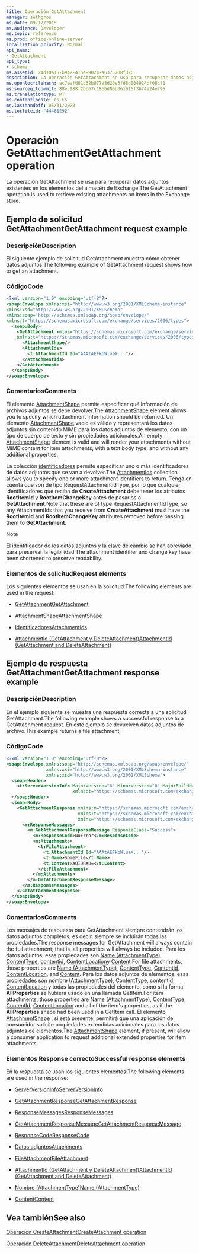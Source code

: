 ```yaml
---
title: Operación GetAttachment
manager: sethgros
ms.date: 09/17/2015
ms.audience: Developer
ms.topic: reference
ms.prod: office-online-server
localization_priority: Normal
api_name:
- GetAttachment
api_type:
- schema
ms.assetid: 24d10a15-b942-415e-9024-a6375708f326
description: La operación GetAttachment se usa para recuperar datos adjuntos existentes en los elementos del almacén de Exchange.
ms.openlocfilehash: ac7eafd61c62b077a8d20e5fd8d004924bf06cf1
ms.sourcegitcommit: 88ec988f2bb67c1866d06b361615f3674a24e795
ms.translationtype: MT
ms.contentlocale: es-ES
ms.lasthandoff: 05/31/2020
ms.locfileid: "44461292"
---
```

# <a name="getattachment-operation"></a><span data-ttu-id="6b32e-103">Operación GetAttachment</span><span class="sxs-lookup"><span data-stu-id="6b32e-103">GetAttachment operation</span></span>

<span data-ttu-id="6b32e-104">La operación GetAttachment se usa para recuperar datos adjuntos existentes en los elementos del almacén de Exchange.</span><span class="sxs-lookup"><span data-stu-id="6b32e-104">The GetAttachment operation is used to retrieve existing attachments on items in the Exchange store.</span></span>
  
## <a name="getattachment-request-example"></a><span data-ttu-id="6b32e-105">Ejemplo de solicitud GetAttachment</span><span class="sxs-lookup"><span data-stu-id="6b32e-105">GetAttachment request example</span></span>

### <a name="description"></a><span data-ttu-id="6b32e-106">Descripción</span><span class="sxs-lookup"><span data-stu-id="6b32e-106">Description</span></span>

<span data-ttu-id="6b32e-107">El siguiente ejemplo de solicitud GetAttachment muestra cómo obtener datos adjuntos.</span><span class="sxs-lookup"><span data-stu-id="6b32e-107">The following example of GetAttachment request shows how to get an attachment.</span></span>
  
### <a name="code"></a><span data-ttu-id="6b32e-108">Código</span><span class="sxs-lookup"><span data-stu-id="6b32e-108">Code</span></span>

```XML
<?xml version="1.0" encoding="utf-8"?>
<soap:Envelope xmlns:xsi="http://www.w3.org/2001/XMLSchema-instance"
xmlns:xsd="http://www.w3.org/2001/XMLSchema"
xmlns:soap="http://schemas.xmlsoap.org/soap/envelope/"
xmlns:t="https://schemas.microsoft.com/exchange/services/2006/types">
  <soap:Body>
    <GetAttachment xmlns="https://schemas.microsoft.com/exchange/services/2006/messages"
    xmlns:t="https://schemas.microsoft.com/exchange/services/2006/types">
      <AttachmentShape/>
      <AttachmentIds>
        <t:AttachmentId Id="AAAtAEFkbWluaX..."/>
      </AttachmentIds>
    </GetAttachment>
  </soap:Body>
</soap:Envelope>
```

### <a name="comments"></a><span data-ttu-id="6b32e-109">Comentarios</span><span class="sxs-lookup"><span data-stu-id="6b32e-109">Comments</span></span>

<span data-ttu-id="6b32e-110">El elemento [AttachmentShape](attachmentshape.md) permite especificar qué información de archivos adjuntos se debe devolver.</span><span class="sxs-lookup"><span data-stu-id="6b32e-110">The [AttachmentShape](attachmentshape.md) element allows you to specify which attachment information should be returned.</span></span> <span data-ttu-id="6b32e-111">Un elemento [AttachmentShape](attachmentshape.md) vacío es válido y representará los datos adjuntos sin contenido MIME para los datos adjuntos de elemento, con un tipo de cuerpo de texto y sin propiedades adicionales.</span><span class="sxs-lookup"><span data-stu-id="6b32e-111">An empty [AttachmentShape](attachmentshape.md) element is valid and will render your attachments without MIME content for item attachments, with a text body type, and without any additional properties.</span></span> 
  
<span data-ttu-id="6b32e-112">La colección [identificadores](attachmentids.md) permite especificar uno o más identificadores de datos adjuntos que se van a devolver.</span><span class="sxs-lookup"><span data-stu-id="6b32e-112">The [AttachmentIds](attachmentids.md) collection allows you to specify one or more attachment identifiers to return.</span></span> <span data-ttu-id="6b32e-113">Tenga en cuenta que son de tipo RequestAttachmentIdType, por lo que cualquier identificadores que reciba de **CreateAttachment** debe tener los atributos **RootItemId** y **RootItemChangeKey** antes de pasarlos a **GetAttachment**.</span><span class="sxs-lookup"><span data-stu-id="6b32e-113">Note that these are of type RequestAttachmentIdType, so any AttachmentIds that you receive from **CreateAttachment** must have the **RootItemId** and **RootItemChangeKey** attributes removed before passing them to **GetAttachment**.</span></span>
  
> [!NOTE]
> <span data-ttu-id="6b32e-114">El identificador de los datos adjuntos y la clave de cambio se han abreviado para preservar la legibilidad.</span><span class="sxs-lookup"><span data-stu-id="6b32e-114">The attachment identifier and change key have been shortened to preserve readability.</span></span> 
  
### <a name="request-elements"></a><span data-ttu-id="6b32e-115">Elementos de solicitud</span><span class="sxs-lookup"><span data-stu-id="6b32e-115">Request elements</span></span>

<span data-ttu-id="6b32e-116">Los siguientes elementos se usan en la solicitud:</span><span class="sxs-lookup"><span data-stu-id="6b32e-116">The following elements are used in the request:</span></span>
  
- [<span data-ttu-id="6b32e-117">GetAttachment</span><span class="sxs-lookup"><span data-stu-id="6b32e-117">GetAttachment</span></span>](getattachment.md)
    
- [<span data-ttu-id="6b32e-118">AttachmentShape</span><span class="sxs-lookup"><span data-stu-id="6b32e-118">AttachmentShape</span></span>](attachmentshape.md)
    
- [<span data-ttu-id="6b32e-119">Identificadores</span><span class="sxs-lookup"><span data-stu-id="6b32e-119">AttachmentIds</span></span>](attachmentids.md)
    
- [<span data-ttu-id="6b32e-120">AttachmentId (GetAttachment y DeleteAttachment)</span><span class="sxs-lookup"><span data-stu-id="6b32e-120">AttachmentId (GetAttachment and DeleteAttachment)</span></span>](attachmentid-getattachment-and-deleteattachment.md)
    
## <a name="getattachment-response-example"></a><span data-ttu-id="6b32e-121">Ejemplo de respuesta GetAttachment</span><span class="sxs-lookup"><span data-stu-id="6b32e-121">GetAttachment response example</span></span>

### <a name="description"></a><span data-ttu-id="6b32e-122">Descripción</span><span class="sxs-lookup"><span data-stu-id="6b32e-122">Description</span></span>

<span data-ttu-id="6b32e-123">En el ejemplo siguiente se muestra una respuesta correcta a una solicitud GetAttachment.</span><span class="sxs-lookup"><span data-stu-id="6b32e-123">The following example shows a successful response to a GetAttachment request.</span></span> <span data-ttu-id="6b32e-124">En este ejemplo se devuelven datos adjuntos de archivo.</span><span class="sxs-lookup"><span data-stu-id="6b32e-124">This example returns a file attachment.</span></span>
  
### <a name="code"></a><span data-ttu-id="6b32e-125">Código</span><span class="sxs-lookup"><span data-stu-id="6b32e-125">Code</span></span>

```XML
<?xml version="1.0" encoding="utf-8"?>
<soap:Envelope xmlns:soap="http://schemas.xmlsoap.org/soap/envelope/" 
               xmlns:xsi="http://www.w3.org/2001/XMLSchema-instance" 
               xmlns:xsd="http://www.w3.org/2001/XMLSchema">
  <soap:Header>
    <t:ServerVersionInfo MajorVersion="8" MinorVersion="0" MajorBuildNumber="662" MinorBuildNumber="0" 
                         xmlns:t="https://schemas.microsoft.com/exchange/services/2006/types"/>
  </soap:Header>
  <soap:Body>
    <GetAttachmentResponse xmlns:m="https://schemas.microsoft.com/exchange/services/2006/messages" 
                           xmlns:t="https://schemas.microsoft.com/exchange/services/2006/types" 
                           xmlns="https://schemas.microsoft.com/exchange/services/2006/messages">
      <m:ResponseMessages>
        <m:GetAttachmentResponseMessage ResponseClass="Success">
          <m:ResponseCode>NoError</m:ResponseCode>
          <m:Attachments>
            <t:FileAttachment>
              <t:AttachmentId Id="AAAtAEFkbWluaX..."/>
              <t:Name>SomeFile</t:Name>
              <t:Content>AQIDBAU=</t:Content>
            </t:FileAttachment>
          </m:Attachments>
        </m:GetAttachmentResponseMessage>
      </m:ResponseMessages>
    </GetAttachmentResponse>
  </soap:Body>
</soap:Envelope>
```

### <a name="comments"></a><span data-ttu-id="6b32e-126">Comentarios</span><span class="sxs-lookup"><span data-stu-id="6b32e-126">Comments</span></span>

<span data-ttu-id="6b32e-127">Los mensajes de respuesta para GetAttachment siempre contendrán los datos adjuntos completos; es decir, siempre se incluirán todas las propiedades.</span><span class="sxs-lookup"><span data-stu-id="6b32e-127">The response messages for GetAttachment will always contain the full attachment; that is, all properties will always be included.</span></span> <span data-ttu-id="6b32e-128">Para los datos adjuntos, esas propiedades son [Name (AttachmentType)](name-attachmenttype.md), [ContentType](contenttype.md), [contentid](contentid.md), [ContentLocation](contentlocation.md)y [Content](content.md).</span><span class="sxs-lookup"><span data-stu-id="6b32e-128">For file attachments, those properties are [Name (AttachmentType)](name-attachmenttype.md), [ContentType](contenttype.md), [ContentId](contentid.md), [ContentLocation](contentlocation.md), and [Content](content.md).</span></span> <span data-ttu-id="6b32e-129">Para los datos adjuntos de elementos, esas propiedades son [nombre (AttachmentType)](name-attachmenttype.md), [ContentType](contenttype.md), [contentid](contentid.md), [ContentLocation](contentlocation.md) y todas las propiedades del elemento, como si la forma **AllProperties** se hubiera usado en una llamada GetItem.</span><span class="sxs-lookup"><span data-stu-id="6b32e-129">For item attachments, those properties are [Name (AttachmentType)](name-attachmenttype.md), [ContentType](contenttype.md), [ContentId](contentid.md), [ContentLocation](contentlocation.md) and all of the item's properties, as if the **AllProperties** shape had been used in a GetItem call.</span></span> <span data-ttu-id="6b32e-130">El elemento [AttachmentShape](attachmentshape.md) , si está presente, permitirá que una aplicación de consumidor solicite propiedades extendidas adicionales para los datos adjuntos de elementos.</span><span class="sxs-lookup"><span data-stu-id="6b32e-130">The [AttachmentShape](attachmentshape.md) element, if present, will allow a consumer application to request additional extended properties for item attachments.</span></span> 
  
### <a name="successful-response-elements"></a><span data-ttu-id="6b32e-131">Elementos Response correcto</span><span class="sxs-lookup"><span data-stu-id="6b32e-131">Successful response elements</span></span>

<span data-ttu-id="6b32e-132">En la respuesta se usan los siguientes elementos:</span><span class="sxs-lookup"><span data-stu-id="6b32e-132">The following elements are used in the response:</span></span>
  
- [<span data-ttu-id="6b32e-133">ServerVersionInfo</span><span class="sxs-lookup"><span data-stu-id="6b32e-133">ServerVersionInfo</span></span>](serverversioninfo.md)
    
- [<span data-ttu-id="6b32e-134">GetAttachmentResponse</span><span class="sxs-lookup"><span data-stu-id="6b32e-134">GetAttachmentResponse</span></span>](getattachmentresponse.md)
    
- [<span data-ttu-id="6b32e-135">ResponseMessages</span><span class="sxs-lookup"><span data-stu-id="6b32e-135">ResponseMessages</span></span>](responsemessages.md)
    
- [<span data-ttu-id="6b32e-136">GetAttachmentResponseMessage</span><span class="sxs-lookup"><span data-stu-id="6b32e-136">GetAttachmentResponseMessage</span></span>](getattachmentresponsemessage.md)
    
- [<span data-ttu-id="6b32e-137">ResponseCode</span><span class="sxs-lookup"><span data-stu-id="6b32e-137">ResponseCode</span></span>](responsecode.md)
    
- [<span data-ttu-id="6b32e-138">Datos adjuntos</span><span class="sxs-lookup"><span data-stu-id="6b32e-138">Attachments</span></span>](attachments-ex15websvcsotherref.md)
    
- [<span data-ttu-id="6b32e-139">FileAttachment</span><span class="sxs-lookup"><span data-stu-id="6b32e-139">FileAttachment</span></span>](fileattachment.md)
    
- [<span data-ttu-id="6b32e-140">AttachmentId (GetAttachment y DeleteAttachment)</span><span class="sxs-lookup"><span data-stu-id="6b32e-140">AttachmentId (GetAttachment and DeleteAttachment)</span></span>](attachmentid-getattachment-and-deleteattachment.md)
    
- [<span data-ttu-id="6b32e-141">Nombre (AttachmentType)</span><span class="sxs-lookup"><span data-stu-id="6b32e-141">Name (AttachmentType)</span></span>](name-attachmenttype.md)
    
- [<span data-ttu-id="6b32e-142">Content</span><span class="sxs-lookup"><span data-stu-id="6b32e-142">Content</span></span>](content.md)
    
## <a name="see-also"></a><span data-ttu-id="6b32e-143">Vea también</span><span class="sxs-lookup"><span data-stu-id="6b32e-143">See also</span></span>



[<span data-ttu-id="6b32e-144">Operación CreateAttachment</span><span class="sxs-lookup"><span data-stu-id="6b32e-144">CreateAttachment operation</span></span>](createattachment-operation.md)
  
[<span data-ttu-id="6b32e-145">Operación DeleteAttachment</span><span class="sxs-lookup"><span data-stu-id="6b32e-145">DeleteAttachment operation</span></span>](deleteattachment-operation.md)

